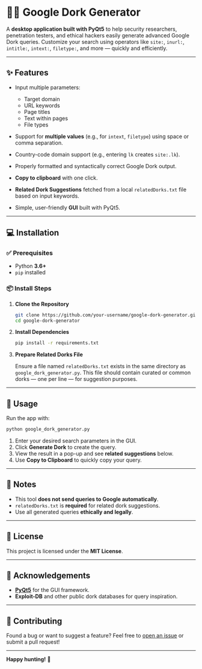 # 🕵️‍♂️ Google Dork Generator

A **desktop application built with PyQt5** to help security researchers, penetration testers, and ethical hackers easily generate advanced Google Dork queries. Customize your search using operators like `site:`, `inurl:`, `intitle:`, `intext:`, `filetype:`, and more — quickly and efficiently.

---

## ✨ Features

* Input multiple parameters:

  * Target domain
  * URL keywords
  * Page titles
  * Text within pages
  * File types
* Support for **multiple values** (e.g., for `intext`, `filetype`) using space or comma separation.
* Country-code domain support (e.g., entering `lk` creates `site:.lk`).
* Properly formatted and syntactically correct Google Dork output.
* **Copy to clipboard** with one click.
* **Related Dork Suggestions** fetched from a local `relatedDorks.txt` file based on input keywords.
* Simple, user-friendly **GUI** built with PyQt5.

---

## 💻 Installation

### ✅ Prerequisites

* Python **3.6+**
* `pip` installed

### 📦 Install Steps

1. **Clone the Repository**

   ```bash
   git clone https://github.com/your-username/google-dork-generator.git
   cd google-dork-generator
   ```

2. **Install Dependencies**

   ```bash
   pip install -r requirements.txt
   ```

3. **Prepare Related Dorks File**

   Ensure a file named `relatedDorks.txt` exists in the same directory as `google_dork_generator.py`.
   This file should contain curated or common dorks — one per line — for suggestion purposes.

---

## 🚀 Usage

Run the app with:

```bash
python google_dork_generator.py
```

1. Enter your desired search parameters in the GUI.
2. Click **Generate Dork** to create the query.
3. View the result in a pop-up and see **related suggestions** below.
4. Use **Copy to Clipboard** to quickly copy your query.

---

## 📌 Notes

* This tool **does not send queries to Google automatically**.
* `relatedDorks.txt` is **required** for related dork suggestions.
* Use all generated queries **ethically and legally**.

---

## 📄 License

This project is licensed under the **MIT License**.

---

## 🙏 Acknowledgements

* **[PyQt5](https://pypi.org/project/PyQt5/)** for the GUI framework.
* **Exploit-DB** and other public dork databases for query inspiration.

---

## 🤝 Contributing

Found a bug or want to suggest a feature?
Feel free to [open an issue](https://github.com/your-username/google-dork-generator/issues) or submit a pull request!

---

**Happy hunting!** 🚀


